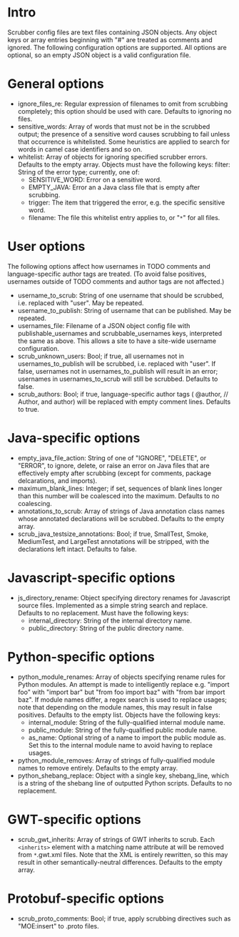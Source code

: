 # Intro #
Scrubber config files are text files containing JSON objects. Any object keys or array entries beginning with "#" are treated as comments and ignored. The following configuration options are supported. All options are optional, so an empty JSON object is a valid configuration file.



# General options #

  * ignore\_files\_re: Regular expression of filenames to omit from scrubbing completely; this option should be used with care. Defaults to ignoring no files.
  * sensitive\_words: Array of words that must not be in the scrubbed output; the presence of a sensitive word causes scrubbing to fail unless that occurrence is whitelisted. Some heuristics are applied to search for words in camel case identifiers and so on.
  * whitelist: Array of objects for ignoring specified scrubber errors. Defaults to the empty array. Objects must have the following keys:
filter: String of the error type; currently, one of:
    * SENSITIVE\_WORD: Error on a sensitive word.
    * EMPTY\_JAVA: Error an a Java class file that is empty after scrubbing.
    * trigger: The item that triggered the error, e.g. the specific sensitive word.
    * filename: The file this whitelist entry applies to, or "`*`" for all files.

# User options #

The following options affect how usernames in TODO comments and language-specific author tags are treated. (To avoid false positives, usernames outside of TODO comments and author tags are not affected.)

  * username\_to\_scrub: String of one username that should be scrubbed, i.e. replaced with "user". May be repeated.
  * username\_to\_publish: String of username that can be published. May be repeated.
  * usernames\_file: Filename of a JSON object config file with publishable\_usernames and scrubbable\_usernames keys, interpreted the same as above. This allows a site to have a site-wide username configuration.
  * scrub\_unknown\_users: Bool; if true, all usernames not in usernames\_to\_publish will be scrubbed, i.e. replaced with "user". If false, usernames not in usernames\_to\_publish will result in an error; usernames in usernames\_to\_scrub will still be scrubbed. Defaults to false.
  * scrub\_authors: Bool; if true, language-specific author tags ( @author, // Author, and author) will be replaced with empty comment lines. Defaults to true.

# Java-specific options #

  * empty\_java\_file\_action: String of one of "IGNORE", "DELETE", or "ERROR", to ignore, delete, or raise an error on Java files that are effectively empty after scrubbing (except for comments, package delcarations, and imports).
  * maximum\_blank\_lines: Integer; if set, sequences of blank lines longer than this number will be coalesced into the maximum. Defaults to no coalescing.
  * annotations\_to\_scrub: Array of strings of Java annotation class names whose annotated declarations will be scrubbed. Defaults to the empty array.
  * scrub\_java\_testsize\_annotations: Bool; if true, SmallTest, Smoke, MediumTest, and LargeTest annotations will be stripped, with the declarations left intact. Defaults to false.

# Javascript-specific options #

  * js\_directory\_rename: Object specifying directory renames for Javascript source files. Implemented as a simple string search and replace. Defaults to no replacement. Must have the following keys:
    * internal\_directory: String of the internal directory name.
    * public\_directory: String of the public directory name.

# Python-specific options #

  * python\_module\_renames: Array of objects specifying rename rules for Python modules. An attempt is made to intelligently replace e.g. "import foo" with "import bar" but "from foo import baz" with "from bar import baz". If module names differ, a regex search is used to replace usages; note that depending on the module names, this may result in false positives. Defaults to the empty list. Objects have the following keys:
    * internal\_module: String of the fully-qualified internal module name.
    * public\_module: String of the fully-qualified public module name.
    * as\_name: Optional string of a name to import the public module as. Set this to the internal module name to avoid having to replace usages.
  * python\_module\_removes: Array of strings of fully-qualified module names to remove entirely. Defaults to the empty array.
  * python\_shebang\_replace: Object with a single key, shebang\_line, which is a string of the shebang line of outputted Python scripts. Defaults to no replacement.

# GWT-specific options #

  * scrub\_gwt\_inherits: Array of strings of GWT inherits to scrub. Each `<inherits>` element with a matching name attribute at will be removed from `*`.gwt.xml files. Note that the XML is entirely rewritten, so this may result in other semantically-neutral differences. Defaults to the empty array.

# Protobuf-specific options #

  * scrub\_proto\_comments: Bool; if true, apply scrubbing directives such as "MOE:insert" to .proto files.